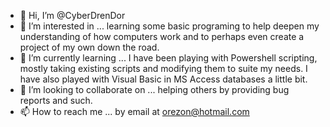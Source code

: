 - 👋 Hi, I’m @CyberDrenDor
- 👀 I’m interested in ... learning some basic programing to help deepen my understanding of how computers work and to perhaps even create a project of my own down the road.
- 🌱 I’m currently learning ... I have been playing with Powershell scripting, mostly taking existing scripts and modifying them to suite my needs. I have also played with Visual Basic in MS Access databases a little bit.
- 💞️ I’m looking to collaborate on ... helping others by providing bug reports and such.
- 📫 How to reach me ... by email at orezon@hotmail.com

<!---
CyberDrenDor/CyberDrenDor is a ✨ special ✨ repository because its `README.md` (this file) appears on your GitHub profile.
You can click the Preview link to take a look at your changes.
--->
